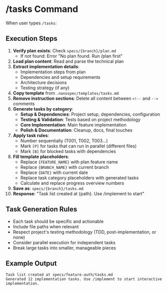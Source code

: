 # /tasks Command

When user types `/tasks`:

## Execution Steps

1. **Verify plan exists**: Check `specs/{branch}/plan.md`
   - If not found: Error "No plan found. Run /plan first"
2. **Load plan content**: Read and parse the technical plan
3. **Extract implementation details**:
   - Implementation steps from plan
   - Dependencies and setup requirements
   - Architecture decisions
   - Testing strategy (if any)
4. **Copy template** from `.nanospec/templates/tasks.md`
5. **Remove instruction sections**: Delete all content between `<!--` and `-->` comments
6. **Generate tasks by category**:
   - **Setup & Dependencies**: Project setup, dependencies, configuration
   - **Testing & Validation**: Tests based on project methodology
   - **Core Implementation**: Main feature implementation
   - **Polish & Documentation**: Cleanup, docs, final touches
7. **Apply task rules**:
   - Number sequentially (T001, T002, T003...)
   - Mark `[P]` for tasks that can run in parallel (different files)
   - Mark `[B]` for blocked tasks with dependencies
8. **Fill template placeholders**:
   - Replace `{FEATURE_NAME}` with plan feature name
   - Replace `{BRANCH_NAME}` with current branch
   - Replace `{DATE}` with current date
   - Replace task category placeholders with generated tasks
   - Calculate and replace progress overview numbers
9. **Save as**: `specs/{branch}/tasks.md`
10. **Response**: "Task list created at {path}. Use /implement to start"

## Task Generation Rules
- Each task should be specific and actionable
- Include file paths when relevant
- Respect project's testing methodology (TDD, post-implementation, or none)
- Consider parallel execution for independent tasks
- Break large tasks into smaller, manageable pieces

## Example Output
```
Task list created at specs/feature-auth/tasks.md
Generated 12 implementation tasks. Use /implement to start interactive implementation.
```

